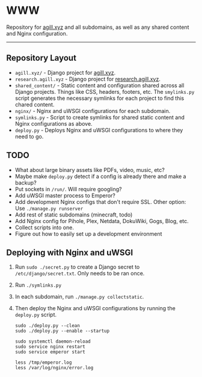 # WWW

Repository for [agill.xyz](https://agill.xyz) and all subdomains, as well as any shared content and Nginx configuration.

---

## Repository Layout

* `agill.xyz/` - Django project for [agill.xyz](https://agill.xyz).
* `research.agill.xyz` - Django project for [research.agill.xyz](https://research.agill.xyz).
* `shared_content/` - Static content and configuration shared across all Django projects. Things like CSS, headers, footers, etc. The `smylinks.py` script generates the necessary symlinks for each project to find this chared content.
* `nginx/` - Nginx and uWSGI configurations for each subdomain.
* `symlinks.py` - Script to create symlinks for shared static content and Nginx configurations as above.
* `deploy.py` - Deploys Nginx and uWSGI configurations to where they need to go.

## TODO

* What about large binary assets like PDFs, video, music, etc?
* Maybe make `deploy.py` detect if a config is already there and make a backup?
* Put sockets in `/run/`. Will require googling?
* Add uWSGI master process to Emperor?
* Add development Nginx configs that don't require SSL. Other option: Use `./manage.py runserver`
* Add rest of static subdomains (minecraft, todo)
* Add Nginx config for Pihole, Plex, Netdata, DokuWiki, Gogs, Blog, etc.
* Collect scripts into one.
* Figure out how to easily set up a development environment

## Deploying with Nginx and uWSGI

1. Run `sudo ./secret.py` to create a Django secret to `/etc/django/secret.txt`. Only needs to be ran once.
2. Run `./symlinks.py`
3. In each subdomain, run `./manage.py collectstatic`.
4. Then deploy the Nginx and uWSGI configurations by running the `deploy.py` script.

    ```shell
    sudo ./deploy.py --clean
    sudo ./deploy.py --enable --startup

    sudo systemctl daemon-reload
    sudo service nginx restart
    sudo service emperor start

    less /tmp/emperor.log
    less /var/log/nginx/error.log
    ```
